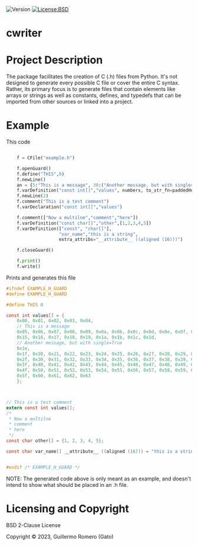 <img alt="Version" src="https://img.shields.io/badge/version-0.1.0--alpha.1-blue.svg?cacheSeconds=604800" />
<a href="https://github.com/Gato-X/python-LinkedTuple/blob/main/LICENSE" target="_blank"><img alt="License:BSD" src="https://img.shields.io/badge/License-BSD-yellow.svg" /></a>

# cwriter

# Project Description
The package facilitates the creation of C (.h) files from Python. It's not designed to generate every possible C file or cover the entire C syntax. Rather, its primary focus is to generate files that contain elements like arrays or strings as well as constants, defines, and typedefs that can be imported from other sources or linked into a project.

# Example

This code

```python

	f = CFile("example.h")

	f.openGuard()
	f.define("THIS",0)
	f.newLine()
	an = {5:"This is a message", 30:("Another message, but with single=True",True)}
	f.varDefinition("const int[]","values", numbers, to_str_fn=paddedHex(2), annotations=an)
	f.newLine(2)
	f.comment("This is a test comment")
	f.varDeclaration("const int[]","values")

	f.comment(["Now a multilne","comment","here"])
	f.varDefinition("const char[]","other",[1,2,3,4,5])
	f.varDefinition(["const", "char[]"],
					"var_name","this is a string",
					extra_attribs="__attribute__ ((aligned (16)))")

	f.closeGuard()

	f.print()
	f.write()

```


Prints and generates this file
```c
#ifndef EXAMPLE_H_GUARD
#define EXAMPLE_H_GUARD

#define THIS 0

const int values[] = {
    0x00, 0x01, 0x02, 0x03, 0x04,
    // This is a message
    0x05, 0x06, 0x07, 0x08, 0x09, 0x0a, 0x0b, 0x0c, 0x0d, 0x0e, 0x0f, 0x10, 0x11, 0x12, 0x13, 0x14,
    0x15, 0x16, 0x17, 0x18, 0x19, 0x1a, 0x1b, 0x1c, 0x1d,
    // Another message, but with single=True
    0x1e,
    0x1f, 0x20, 0x21, 0x22, 0x23, 0x24, 0x25, 0x26, 0x27, 0x28, 0x29, 0x2a, 0x2b, 0x2c, 0x2d, 0x2e,
    0x2f, 0x30, 0x31, 0x32, 0x33, 0x34, 0x35, 0x36, 0x37, 0x38, 0x39, 0x3a, 0x3b, 0x3c, 0x3d, 0x3e,
    0x3f, 0x40, 0x41, 0x42, 0x43, 0x44, 0x45, 0x46, 0x47, 0x48, 0x49, 0x4a, 0x4b, 0x4c, 0x4d, 0x4e,
    0x4f, 0x50, 0x51, 0x52, 0x53, 0x54, 0x55, 0x56, 0x57, 0x58, 0x59, 0x5a, 0x5b, 0x5c, 0x5d, 0x5e,
    0x5f, 0x60, 0x61, 0x62, 0x63
    };



// This is a test comment
extern const int values[];
/*
 * Now a multilne
 * comment
 * here
 */
const char other[] = {1, 2, 3, 4, 5};

const char var_name[] __attribute__ ((aligned (16))) = "this is a string";


#endif /* EXAMPLE_H_GUARD */
```

NOTE: The generated code above is only meant as an example, and doesn't intend to show what should be placed in an .h file.
  

# Licensing and Copyright 

BSD 2-Clause License

Copyright © 2023, Guillermo Romero (Gato)





